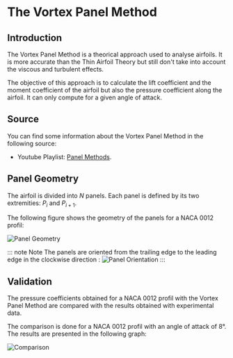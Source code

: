 # The Vortex Panel Method

## Introduction

The Vortex Panel Method is a theorical approach used to analyse airfoils. It is more accurate than the Thin Airfoil Theory but still don't take into account the viscous and turbulent effects.

The objective of this approach is to calculate the lift coefficient and the moment coefficient of the airfoil but also the pressure coefficient along the airfoil.
It can only compute for a given angle of attack.

## Source

You can find some information about the Vortex Panel Method in the following source: 

- Youtube Playlist: [Panel Methods](https://youtube.com/playlist?list=PLxT-itJ3HGuUDVMuWKBxyoY8Dm9O9qstP&si=NaV9lmTT6M3ymNyZ).

## Panel Geometry

The airfoil is divided into $N$ panels. Each panel is defined by its two extremities: $P_i$ and $P_{i+1}$.

The following figure shows the geometry of the panels for a NACA 0012 profil:

![Panel Geometry](/airfoil/panels.png)

::: note Note
The panels are oriented from the trailing edge to the leading edge in the clockwise direction : 
![Panel Orientation](/airfoil/1st_panels.png)
:::

## Validation

The pressure coefficients obtained for a NACA 0012 profil with the Vortex Panel Method are compared with the results obtained with experimental data.

The comparison is done for a NACA 0012 profil with an angle of attack of 8°. The results are presented in the following graph:

![Comparison](/airfoil/comparison_cp.png)